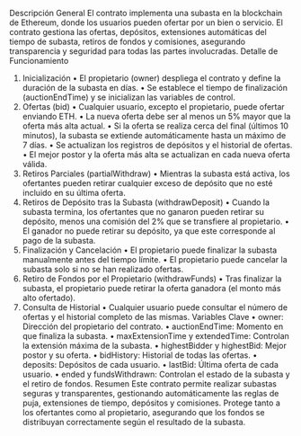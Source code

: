Descripción General
El contrato implementa una subasta en la blockchain de Ethereum, donde los usuarios pueden ofertar por un bien o servicio. El contrato gestiona las ofertas, depósitos, extensiones automáticas del tiempo de subasta, retiros de fondos y comisiones, asegurando transparencia y seguridad para todas las partes involucradas.
Detalle de Funcionamiento
1. Inicialización
•
El propietario (owner) despliega el contrato y define la duración de la subasta en días.
•
Se establece el tiempo de finalización (auctionEndTime) y se inicializan las variables de control.
2. Ofertas (bid)
•
Cualquier usuario, excepto el propietario, puede ofertar enviando ETH.
•
La nueva oferta debe ser al menos un 5% mayor que la oferta más alta actual.
•
Si la oferta se realiza cerca del final (últimos 10 minutos), la subasta se extiende automáticamente hasta un máximo de 7 días.
•
Se actualizan los registros de depósitos y el historial de ofertas.
•
El mejor postor y la oferta más alta se actualizan en cada nueva oferta válida.
3. Retiros Parciales (partialWithdraw)
•
Mientras la subasta está activa, los ofertantes pueden retirar cualquier exceso de depósito que no esté incluido en su última oferta.
4. Retiros de Depósito tras la Subasta (withdrawDeposit)
•
Cuando la subasta termina, los ofertantes que no ganaron pueden retirar su depósito, menos una comisión del 2% que se transfiere al propietario.
•
El ganador no puede retirar su depósito, ya que este corresponde al pago de la subasta.
5. Finalización y Cancelación
•
El propietario puede finalizar la subasta manualmente antes del tiempo límite.
•
El propietario puede cancelar la subasta solo si no se han realizado ofertas.
6. Retiro de Fondos por el Propietario (withdrawFunds)
•
Tras finalizar la subasta, el propietario puede retirar la oferta ganadora (el monto más alto ofertado).
7. Consulta de Historial
•
Cualquier usuario puede consultar el número de ofertas y el historial completo de las mismas.
Variables Clave
•
owner: Dirección del propietario del contrato.
•
auctionEndTime: Momento en que finaliza la subasta.
•
maxExtensionTime y extendedTime: Controlan la extensión máxima de la subasta.
•
highestBidder y highestBid: Mejor postor y su oferta.
•
bidHistory: Historial de todas las ofertas.
•
deposits: Depósitos de cada usuario.
•
lastBid: Última oferta de cada usuario.
•
ended y fundsWithdrawn: Controlan el estado de la subasta y el retiro de fondos.
Resumen
Este contrato permite realizar subastas seguras y transparentes, gestionando automáticamente las reglas de puja, extensiones de tiempo, depósitos y comisiones. Protege tanto a los ofertantes como al propietario, asegurando que los fondos se distribuyan correctamente según el resultado de la subasta.

